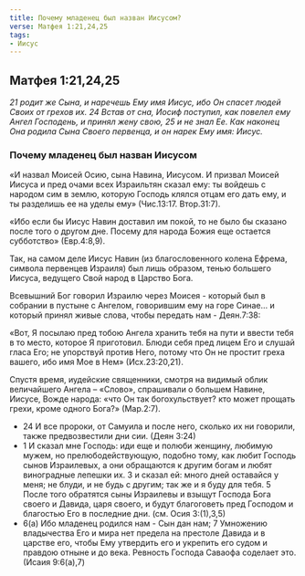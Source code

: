 ```yaml
---
title: Почему младенец был назван Иисусом?
verse: Матфея 1:21,24,25
tags: 
- Иисус
---
```


## Матфея 1:21,24,25

*21 родит же Сына, и наречешь Ему имя Иисус, ибо Он спасет людей Своих от грехов их.  24 Встав от сна, Иосиф поступил, как повелел ему Ангел Господень, и принял жену свою, 25 и не знал Ее. Как наконец Она родила Сына Своего первенца, и он нарек Ему имя: Иисус.*

### Почему младенец был назван Иисусом

«И назвал Моисей Осию, сына Навина, Иисусом.
И призвал Моисей Иисуса и пред очами всех Израильтян сказал ему: ты войдешь с народом сим в землю, которую Господь клялся отцам его дать ему, и ты разделишь ее на уделы ему» (Чис.13:17. Втор.31:7).

«Ибо если бы Иисус Навин доставил им покой, то не было бы сказано после того о другом дне. Посему для народа Божия еще остается субботство» (Евр.4:8,9). 

Так, на самом деле Иисус Навин (из благословенного колена Ефрема, символа первенцев Израиля) был лишь образом, тенью большего Иисуса, ведущего Свой народ в Царство Бога.

Всевышний Бог говорил Израилю через Моисея  - который был в собрании в пустыне с Ангелом, говорившим ему на горе Синае… и который принял живые слова, чтобы передать нам - Деян.7:38:

«Вот, Я посылаю пред тобою Ангела хранить тебя на пути и ввести тебя в то место, которое Я приготовил. Блюди себя пред лицем Его и слушай гласа Его; не упорствуй против Него, потому что Он не простит греха вашего, ибо имя Мое в Нем» (Исх.23:20,21). 

Спустя время, иудейские священники, смотря на видимый облик величайшего Ангела – «Слово», спрашивали о большем Навине, Иисусе,  Вожде народа: «что Он так богохульствует? кто может прощать грехи, кроме одного Бога?» (Мар.2:7). 

- 24 И все пророки, от Самуила и после него, сколько их ни говорили, также предвозвестили дни сии. (Деян 3:24)
- 1 И сказал мне Господь: иди еще и полюби женщину, любимую мужем, но прелюбодействующую, подобно тому, как любит Господь сынов Израилевых, а они обращаются к другим богам и любят виноградные лепешки их. 3 и сказал ей: много дней оставайся у меня; не блуди, и не будь с другим; так же и я буду для тебя. 5 После того обратятся сыны Израилевы и взыщут Господа Бога своего и Давида, царя своего, и будут благоговеть пред Господом и благостью Его в последние дни. (см. Осия 3:(1),3,5)
- 6(а) Ибо младенец родился нам - Сын дан нам; 7 Умножению владычества Его и мира нет предела на престоле Давида и в царстве его, чтобы Ему утвердить его и укрепить его судом и правдою отныне и до века. Ревность Господа Саваофа соделает это. (Исаия 9:6(а),7)